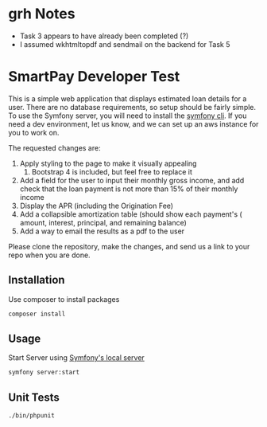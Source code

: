 # grh Notes

* Task 3 appears to have already been completed (?)
* I assumed wkhtmltopdf and sendmail on the backend for Task 5

# SmartPay Developer Test

This is a simple web application that displays estimated loan details for a user.  There are no database requirements, so setup should be fairly simple.  To use the Symfony server, you will need to install the [symfony cli](https://symfony.com/download).
If you need a dev environment, let us know, and we can set up an aws instance for you to work on.

The requested changes are:

1. Apply styling to the page to make it visually appealing
	1. Bootstrap 4 is included, but feel free to replace it
2. Add a field for the user to input their monthly gross income, and add check that the loan payment is not more than 15% of their monthly income
3. Display the APR (including the Origination Fee)
4. Add a collapsible amortization table (should show each payment's ( amount, interest, principal, and remaining balance)
5. Add a way to email the results as a pdf to the user

Please clone the repository, make the changes, and send us a link to your repo when you are done.

## Installation

Use composer to install packages

```bash
composer install
```

## Usage

Start Server using [Symfony's local server](https://symfony.com/doc/current/setup/symfony_server.html)

```bash
symfony server:start
```



## Unit Tests
```bash
./bin/phpunit
```
